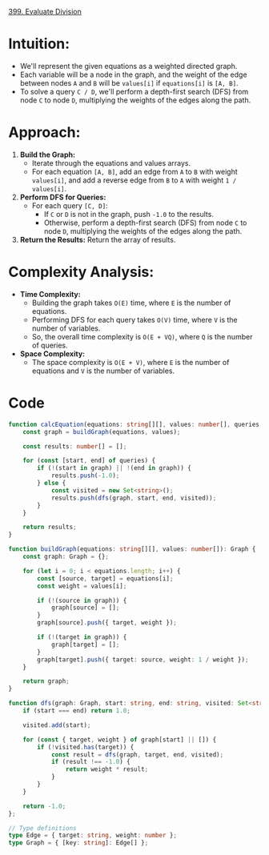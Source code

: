 [399. Evaluate Division](https://leetcode.com/problems/evaluate-division/)

# Intuition:
- We'll represent the given equations as a weighted directed graph.
- Each variable will be a node in the graph, and the weight of the edge between nodes `A` and `B` will be `values[i]` if `equations[i]` is `[A, B]`.
- To solve a query `C / D`, we'll perform a depth-first search (DFS) from node `C` to node `D`, multiplying the weights of the edges along the path.

# Approach:
1. **Build the Graph:**
   - Iterate through the equations and values arrays.
   - For each equation `[A, B]`, add an edge from `A` to `B` with weight `values[i]`, and add a reverse edge from `B` to `A` with weight `1 / values[i]`.
2. **Perform DFS for Queries:**
   - For each query `[C, D]`:
     - If `C` or `D` is not in the graph, push `-1.0` to the results.
     - Otherwise, perform a depth-first search (DFS) from node `C` to node `D`, multiplying the weights of the edges along the path.
3. **Return the Results:** Return the array of results.

# Complexity Analysis:
- **Time Complexity:**
  - Building the graph takes `O(E)` time, where `E` is the number of equations.
  - Performing DFS for each query takes `O(V)` time, where `V` is the number of variables.
  - So, the overall time complexity is `O(E + VQ)`, where `Q` is the number of queries.
- **Space Complexity:**
  - The space complexity is `O(E + V)`, where `E` is the number of equations and `V` is the number of variables.

# Code
```TypeScript
function calcEquation(equations: string[][], values: number[], queries: string[][]): number[] {
    const graph = buildGraph(equations, values);

    const results: number[] = [];

    for (const [start, end] of queries) {
        if (!(start in graph) || !(end in graph)) {
            results.push(-1.0);
        } else {
            const visited = new Set<string>();
            results.push(dfs(graph, start, end, visited));
        }
    }

    return results;
}

function buildGraph(equations: string[][], values: number[]): Graph {
    const graph: Graph = {};

    for (let i = 0; i < equations.length; i++) {
        const [source, target] = equations[i];
        const weight = values[i];

        if (!(source in graph)) {
            graph[source] = [];
        }
        graph[source].push({ target, weight });

        if (!(target in graph)) {
            graph[target] = [];
        }
        graph[target].push({ target: source, weight: 1 / weight });
    }

    return graph;
}

function dfs(graph: Graph, start: string, end: string, visited: Set<string>): number {
    if (start === end) return 1.0;

    visited.add(start);

    for (const { target, weight } of graph[start] || []) {
        if (!visited.has(target)) {
            const result = dfs(graph, target, end, visited);
            if (result !== -1.0) {
                return weight * result;
            }
        }
    }

    return -1.0;
};

// Type definitions
type Edge = { target: string, weight: number };
type Graph = { [key: string]: Edge[] };

```
